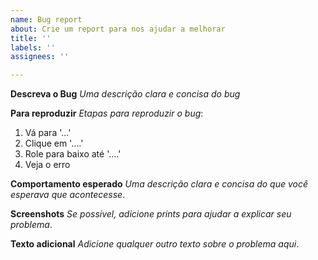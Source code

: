 ```yaml
---
name: Bug report
about: Crie um report para nos ajudar a melhorar
title: ''
labels: ''
assignees: ''

---
```


**Descreva o Bug**
*Uma descrição clara e concisa do bug*

**Para reproduzir**
*Etapas para reproduzir o bug*:
1. Vá para '...'
2. Clique em '....'
3. Role para baixo até '....'
4. Veja o erro

**Comportamento esperado**
*Uma descrição clara e concisa do que você esperava que acontecesse*.

**Screenshots**
*Se possível, adicione prints para ajudar a explicar seu problema*.

**Texto adicional**
*Adicione qualquer outro texto sobre o problema aqui*.

